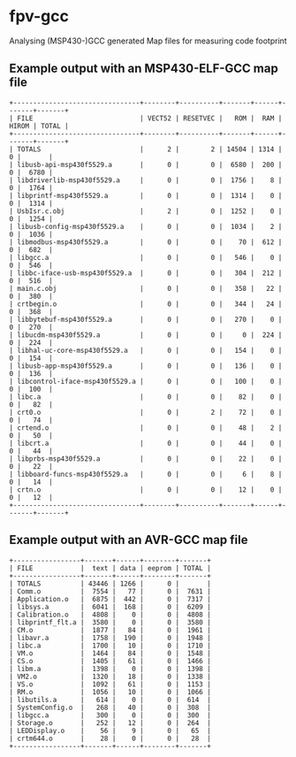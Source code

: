 # fpv-gcc
Analysing (MSP430-)GCC generated Map files for measuring code footprint

Example output with an MSP430-ELF-GCC map file
----------------------------------------------

    +--------------------------------+--------+----------+-------+------+-------+-------+
    | FILE                           | VECT52 | RESETVEC |   ROM |  RAM | HIROM | TOTAL |
    +--------------------------------+--------+----------+-------+------+-------+-------+
    | TOTALS                         |      2 |        2 | 14504 | 1314 |     0 |       |
    | libusb-api-msp430f5529.a       |      0 |        0 |  6580 |  200 |     0 |  6780 |
    | libdriverlib-msp430f5529.a     |      0 |        0 |  1756 |    8 |     0 |  1764 |
    | libprintf-msp430f5529.a        |      0 |        0 |  1314 |    0 |     0 |  1314 |
    | UsbIsr.c.obj                   |      2 |        0 |  1252 |    0 |     0 |  1254 |
    | libusb-config-msp430f5529.a    |      0 |        0 |  1034 |    2 |     0 |  1036 |
    | libmodbus-msp430f5529.a        |      0 |        0 |    70 |  612 |     0 |  682  |
    | libgcc.a                       |      0 |        0 |   546 |    0 |     0 |  546  |
    | libbc-iface-usb-msp430f5529.a  |      0 |        0 |   304 |  212 |     0 |  516  |
    | main.c.obj                     |      0 |        0 |   358 |   22 |     0 |  380  |
    | crtbegin.o                     |      0 |        0 |   344 |   24 |     0 |  368  |
    | libbytebuf-msp430f5529.a       |      0 |        0 |   270 |    0 |     0 |  270  |
    | libucdm-msp430f5529.a          |      0 |        0 |     0 |  224 |     0 |  224  |
    | libhal-uc-core-msp430f5529.a   |      0 |        0 |   154 |    0 |     0 |  154  |
    | libusb-app-msp430f5529.a       |      0 |        0 |   136 |    0 |     0 |  136  |
    | libcontrol-iface-msp430f5529.a |      0 |        0 |   100 |    0 |     0 |  100  |
    | libc.a                         |      0 |        0 |    82 |    0 |     0 |   82  |
    | crt0.o                         |      0 |        2 |    72 |    0 |     0 |   74  |
    | crtend.o                       |      0 |        0 |    48 |    2 |     0 |   50  |
    | libcrt.a                       |      0 |        0 |    44 |    0 |     0 |   44  |
    | libprbs-msp430f5529.a          |      0 |        0 |    22 |    0 |     0 |   22  |
    | libboard-funcs-msp430f5529.a   |      0 |        0 |     6 |    8 |     0 |   14  |
    | crtn.o                         |      0 |        0 |    12 |    0 |     0 |   12  |
    +--------------------------------+--------+----------+-------+------+-------+-------+

Example output with an AVR-GCC map file
---------------------------------------

    +-----------------+-------+------+--------+-------+
    | FILE            |  text | data | eeprom | TOTAL |
    +-----------------+-------+------+--------+-------+
    | TOTALS          | 43446 | 1266 |      0 |       |
    | Comm.o          |  7554 |   77 |      0 |  7631 |
    | Application.o   |  6875 |  442 |      0 |  7317 |
    | libsys.a        |  6041 |  168 |      0 |  6209 |
    | Calibration.o   |  4808 |    0 |      0 |  4808 |
    | libprintf_flt.a |  3580 |    0 |      0 |  3580 |
    | CM.o            |  1877 |   84 |      0 |  1961 |
    | libavr.a        |  1758 |  190 |      0 |  1948 |
    | libc.a          |  1700 |   10 |      0 |  1710 |
    | VM.o            |  1464 |   84 |      0 |  1548 |
    | CS.o            |  1405 |   61 |      0 |  1466 |
    | libm.a          |  1398 |    0 |      0 |  1398 |
    | VM2.o           |  1320 |   18 |      0 |  1338 |
    | VS.o            |  1092 |   61 |      0 |  1153 |
    | RM.o            |  1056 |   10 |      0 |  1066 |
    | libutils.a      |   614 |    0 |      0 |  614  |
    | SystemConfig.o  |   268 |   40 |      0 |  308  |
    | libgcc.a        |   300 |    0 |      0 |  300  |
    | Storage.o       |   252 |   12 |      0 |  264  |
    | LEDDisplay.o    |    56 |    9 |      0 |   65  |
    | crtm644.o       |    28 |    0 |      0 |   28  |
    +-----------------+-------+------+--------+-------+
